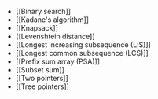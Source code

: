- [[Binary search]]
- [[Kadane's algorithm]]
- [[Knapsack]]
- [[Levenshtein distance]]
- [[Longest increasing subsequence (LIS)]]
- [[Longest common subsequence (LCS)]]
- [[Prefix sum array (PSA)]]
- [[Subset sum]]
- [[Two pointers]]
- [[Tree pointers]]